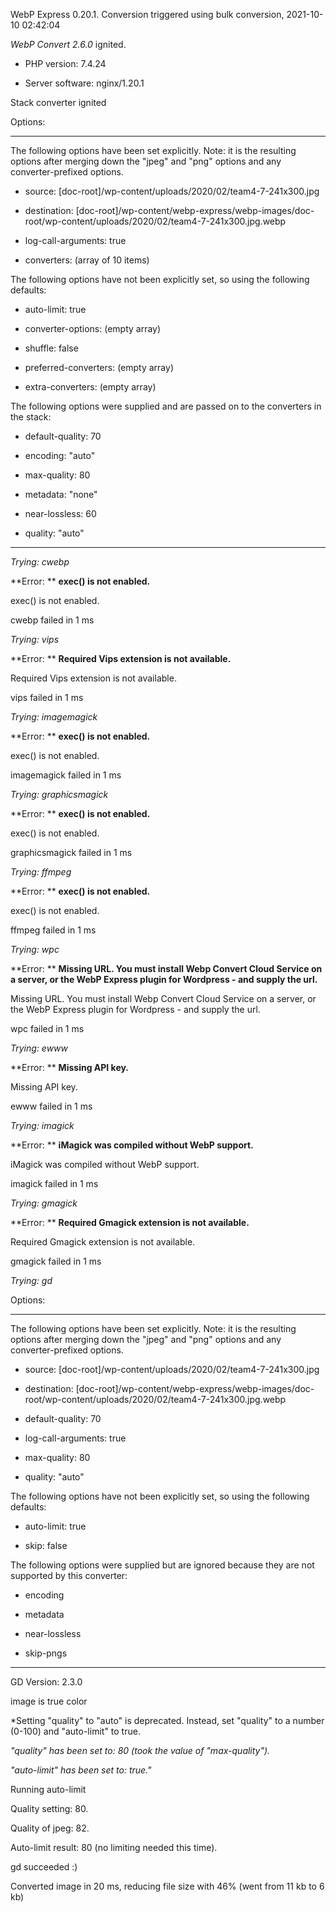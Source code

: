 WebP Express 0.20.1. Conversion triggered using bulk conversion, 2021-10-10 02:42:04

*WebP Convert 2.6.0*  ignited.
- PHP version: 7.4.24
- Server software: nginx/1.20.1

Stack converter ignited

Options:
------------
The following options have been set explicitly. Note: it is the resulting options after merging down the "jpeg" and "png" options and any converter-prefixed options.
- source: [doc-root]/wp-content/uploads/2020/02/team4-7-241x300.jpg
- destination: [doc-root]/wp-content/webp-express/webp-images/doc-root/wp-content/uploads/2020/02/team4-7-241x300.jpg.webp
- log-call-arguments: true
- converters: (array of 10 items)

The following options have not been explicitly set, so using the following defaults:
- auto-limit: true
- converter-options: (empty array)
- shuffle: false
- preferred-converters: (empty array)
- extra-converters: (empty array)

The following options were supplied and are passed on to the converters in the stack:
- default-quality: 70
- encoding: "auto"
- max-quality: 80
- metadata: "none"
- near-lossless: 60
- quality: "auto"
------------


*Trying: cwebp* 

**Error: ** **exec() is not enabled.** 
exec() is not enabled.
cwebp failed in 1 ms

*Trying: vips* 

**Error: ** **Required Vips extension is not available.** 
Required Vips extension is not available.
vips failed in 1 ms

*Trying: imagemagick* 

**Error: ** **exec() is not enabled.** 
exec() is not enabled.
imagemagick failed in 1 ms

*Trying: graphicsmagick* 

**Error: ** **exec() is not enabled.** 
exec() is not enabled.
graphicsmagick failed in 1 ms

*Trying: ffmpeg* 

**Error: ** **exec() is not enabled.** 
exec() is not enabled.
ffmpeg failed in 1 ms

*Trying: wpc* 

**Error: ** **Missing URL. You must install Webp Convert Cloud Service on a server, or the WebP Express plugin for Wordpress - and supply the url.** 
Missing URL. You must install Webp Convert Cloud Service on a server, or the WebP Express plugin for Wordpress - and supply the url.
wpc failed in 1 ms

*Trying: ewww* 

**Error: ** **Missing API key.** 
Missing API key.
ewww failed in 1 ms

*Trying: imagick* 

**Error: ** **iMagick was compiled without WebP support.** 
iMagick was compiled without WebP support.
imagick failed in 1 ms

*Trying: gmagick* 

**Error: ** **Required Gmagick extension is not available.** 
Required Gmagick extension is not available.
gmagick failed in 1 ms

*Trying: gd* 

Options:
------------
The following options have been set explicitly. Note: it is the resulting options after merging down the "jpeg" and "png" options and any converter-prefixed options.
- source: [doc-root]/wp-content/uploads/2020/02/team4-7-241x300.jpg
- destination: [doc-root]/wp-content/webp-express/webp-images/doc-root/wp-content/uploads/2020/02/team4-7-241x300.jpg.webp
- default-quality: 70
- log-call-arguments: true
- max-quality: 80
- quality: "auto"

The following options have not been explicitly set, so using the following defaults:
- auto-limit: true
- skip: false

The following options were supplied but are ignored because they are not supported by this converter:
- encoding
- metadata
- near-lossless
- skip-pngs
------------

GD Version: 2.3.0
image is true color
*Setting "quality" to "auto" is deprecated. Instead, set "quality" to a number (0-100) and "auto-limit" to true. 
*"quality" has been set to: 80 (took the value of "max-quality").*
*"auto-limit" has been set to: true."*
Running auto-limit
Quality setting: 80. 
Quality of jpeg: 82. 
Auto-limit result: 80 (no limiting needed this time).
gd succeeded :)

Converted image in 20 ms, reducing file size with 46% (went from 11 kb to 6 kb)
